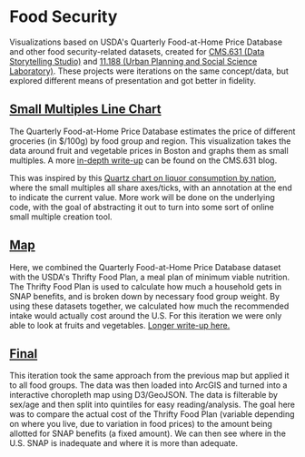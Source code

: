 # Food Security
Visualizations based on USDA's Quarterly Food-at-Home Price Database and other food security-related datasets, created for [CMS.631 (Data Storytelling Studio)](http://datastudio2015.datatherapy.org) and [11.188 (Urban Planning and Social Science Laboratory)](http://web.mit.edu/11.188/www/index.html). These projects were iterations on the same concept/data, but explored different means of presentation and got better in fidelity.

## [Small Multiples Line Chart](http://stephensuen.com/foodsec/smlines)

The Quarterly Food-at-Home Price Database estimates the price of different groceries (in $/100g) by food group and region. This visualization takes the data around fruit and vegetable prices in Boston and graphs them as small multiples. A more [in-depth write-up](http://datastudio2015.datatherapy.org/2015/04/16/how-much-do-fruits-vegetables-cost-in-boston) can be found on the CMS.631 blog.

This was inspired by this [Quartz chart on liquor consumption by nation](https://qzprod.files.wordpress.com/2014/01/liquor-consumption2.png?w=640), where the small multiples all share axes/ticks, with an annotation at the end to indicate the current value. More work will be done on the underlying code, with the goal of abstracting it out to turn into some sort of online small multiple creation tool.

## [Map](http://stephensuen.com/foodsec/map)

Here, we combined the Quarterly Food-at-Home Price Database dataset with the USDA's Thrifty Food Plan, a meal plan of minimum viable nutrition. The Thrifty Food Plan is used to calculate how much a household gets in SNAP benefits, and is broken down by necessary food group weight. By using these datasets together, we calculated how much the recommended intake would actually cost around the U.S. For this iteration we were only able to look at fruits and vegetables. [Longer write-up here.](http://datastudio2015.datatherapy.org/2015/04/28/price-of-recommended-fruitvegetable-consumption-2010)

## [Final](http://stephensuen.com/foodsec/final)

This iteration took the same approach from the previous map but applied it to all food groups. The data was then loaded into ArcGIS and turned into a interactive choropleth map using D3/GeoJSON. The data is filterable by sex/age and then split into quintiles for easy reading/analysis. The goal here was to compare the actual cost of the Thrifty Food Plan (variable depending on where you live, due to variation in food prices) to the amount being allotted for SNAP benefits (a fixed amount). We can then see where in the U.S. SNAP is inadequate and where it is more than adequate.
